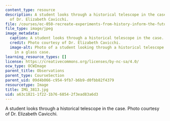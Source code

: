 ```yaml
---
content_type: resource
description: A student looks through a historical telescope in the case. Photo courtesy
  of Dr. Elizabeth Cavicchi.
file: /courses/ec-050-recreate-experiments-from-history-inform-the-future-from-the-past-galileo-january-iap-2010/a63c18211f221b7668542f3ead83a6d3_IMG_3813.jpg
file_type: image/jpeg
image_metadata:
  caption: A student looks through a historical telescope in the case.
  credit: Photo courtesy of Dr. Elizabeth Cavicchi.
  image-alt: Photo of a student looking through a historical telescope on display
    in a glass case.
learning_resource_types: []
license: https://creativecommons.org/licenses/by-nc-sa/4.0/
ocw_type: OCWImage
parent_title: Observations
parent_type: CourseSection
parent_uid: 09d4b066-c954-9fb7-b6b9-d0fbb82f4379
resourcetype: Image
title: IMG_3813.jpg
uid: a63c1821-1f22-1b76-6854-2f3ead83a6d3
---
```

A student looks through a historical telescope in the case. Photo courtesy of Dr. Elizabeth Cavicchi.